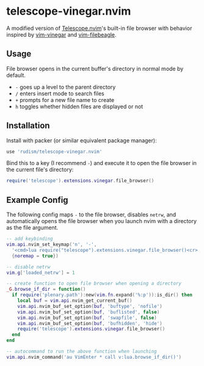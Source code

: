 # telescope-vinegar.nvim

A modified version of [Telescope.nvim](https://github.com/nvim-telescope/telescope.nvim)'s built-in file browser with behavior inspired by [vim-vinegar](https://github.com/tpope/vim-vinegar) and [vim-filebeagle](https://github.com/jeetsukumaran/vim-filebeagle).

## Usage

File browser opens in the current buffer's directory in normal mode by default.

- `-` goes up a level to the parent directory
- `/` enters insert mode to search files
- `+` prompts for a new file name to create
- `h` toggles whether hidden files are displayed or not

## Installation

Install with packer (or similar equivalent package manager):

```lua
use 'rudism/telescope-vinegar.nvim'
```

Bind this to a key (I recommend `-`) and execute it to open the file browser in the current file's directory:

```lua
require('telescope').extensions.vinegar.file_browser()
```

## Example Config

The following config maps `-` to the file browser, disables `netrw`, and automatically opens the file browser when you launch nvim with a directory as the file argument.

```lua
-- add keybinding
vim.api.nvim_set_keymap('n', '-',
  '<cmd>lua require("telescope").extensions.vinegar.file_browser()<cr>',
  {noremap = true})

-- disable netrw
vim.g['loaded_netrw'] = 1

-- create function to open file browser when opening a directory
_G.browse_if_dir = function()
  if require('plenary.path'):new(vim.fn.expand('%:p')):is_dir() then
    local buf = vim.api.nvim_get_current_buf()
    vim.api.nvim_buf_set_option(buf, 'buftype', 'nofile')
    vim.api.nvim_buf_set_option(buf, 'buflisted', false)
    vim.api.nvim_buf_set_option(buf, 'swapfile', false)
    vim.api.nvim_buf_set_option(buf, 'bufhidden', 'hide')
    require('telescope').extensions.vinegar.file_browser()
  end
end

-- autocommand to run the above function when launching
vim.api.nvim_command('au VimEnter * call v:lua.browse_if_dir()')
```
